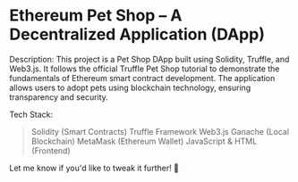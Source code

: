 # Ethereum Pet Shop – A Decentralized Application (DApp)

Description:
This project is a Pet Shop DApp built using Solidity, Truffle, and Web3.js. It follows the official Truffle Pet Shop tutorial to demonstrate the fundamentals of Ethereum smart contract development. The application allows users to adopt pets using blockchain technology, ensuring transparency and security.

Tech Stack:
> Solidity (Smart Contracts)
> Truffle Framework
> Web3.js
> Ganache (Local Blockchain)
> MetaMask (Ethereum Wallet)
> JavaScript & HTML (Frontend)

Let me know if you'd like to tweak it further! 🚀
